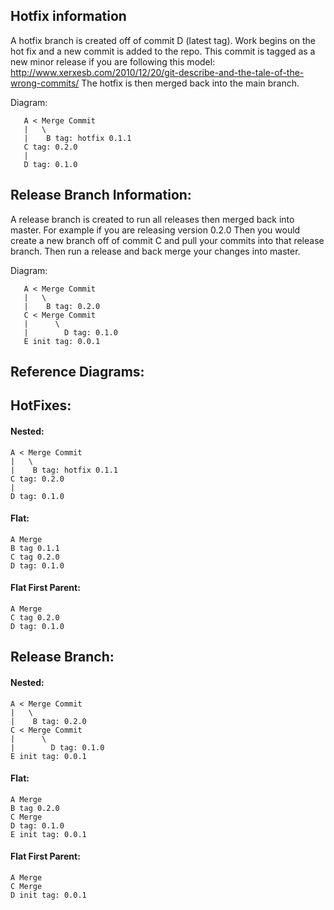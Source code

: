 ## Hotfix information

A hotfix branch is created off of commit D (latest tag). Work begins on the hot fix and a new commit is added to the repo.
This commit is tagged as a new minor release if you are following this model: http://www.xerxesb.com/2010/12/20/git-describe-and-the-tale-of-the-wrong-commits/
The hotfix is then merged back into the main branch.


Diagram:
```
   A < Merge Commit
   |   \
   |    B tag: hotfix 0.1.1
   C tag: 0.2.0
   |
   D tag: 0.1.0
```


## Release Branch Information:

A release branch is created to run all releases then merged back into master.
For example if you are releasing version 0.2.0
Then you would create a new branch off of commit C and pull your commits into that release branch. Then run a release
and back merge your changes into master.

Diagram:
```
   A < Merge Commit
   |   \
   |    B tag: 0.2.0
   C < Merge Commit
   |      \
   |        D tag: 0.1.0
   E init tag: 0.0.1
```


## Reference Diagrams:

## HotFixes:
#### Nested:
```
A < Merge Commit
|   \
|    B tag: hotfix 0.1.1
C tag: 0.2.0
|
D tag: 0.1.0
```

#### Flat:
```
A Merge
B tag 0.1.1
C tag 0.2.0
D tag: 0.1.0
```

#### Flat First Parent:
```
A Merge
C tag 0.2.0
D tag: 0.1.0
```

## Release Branch:
#### Nested:
```
A < Merge Commit
|   \
|    B tag: 0.2.0
C < Merge Commit
|      \
|        D tag: 0.1.0
E init tag: 0.0.1
```

#### Flat:
```
A Merge
B tag 0.2.0
C Merge
D tag: 0.1.0
E init tag: 0.0.1
```

#### Flat First Parent:
```
A Merge
C Merge
D init tag: 0.0.1
```
